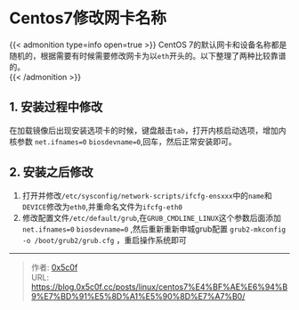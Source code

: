 # Centos7修改网卡名称


{{&lt; admonition type=info open=true &gt;}}
CentOS 7的默认网卡和设备名称都是随机的，根据需要有时候需要修改网卡为以`eth`开头的。以下整理了两种比较靠谱的。  
{{&lt; /admonition &gt;}}


## 1. 安装过程中修改  
在加载镜像后出现安装选项卡的时候，键盘敲击`tab`，打开内核启动选项，增加内核参数 `net.ifnames=0` `biosdevname=0`,回车，然后正常安装即可。
## 2. 安装之后修改 
1. 打开并修改`/etc/sysconfig/network-scripts/ifcfg-ensxxx`中的`name`和`DEVICE`修改为`eth0`,并重命名文件为`ifcfg-eth0`   
2. 修改配置文件`/etc/default/grub`,在`GRUB_CMDLINE_LINUX`这个参数后面添加`net.ifnames=0` `biosdevname=0` ,然后重新重新申城grub配置 `grub2-mkconfig -o /boot/grub2/grub.cfg` ，重启操作系统即可

---

> 作者: [0x5c0f](https://blog.0x5c0f.cc)  
> URL: https://blog.0x5c0f.cc/posts/linux/centos7%E4%BF%AE%E6%94%B9%E7%BD%91%E5%8D%A1%E5%90%8D%E7%A7%B0/  


